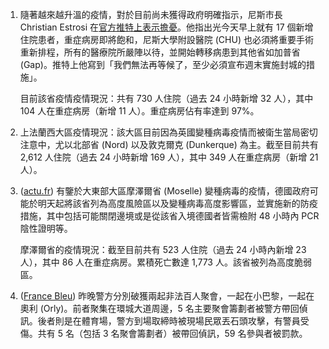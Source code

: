 1. 隨著越來越升溫的疫情，對於目前尚未獲得政府明確指示，尼斯市長 Christian Estrosi 在[官方推特上表示擔憂](https://twitter.com/cestrosi/status/1363486313933115393)。他指出光今天早上就有 17 個新增住院患者，重症病房即將飽和，尼斯大學附設醫院 (CHU) 也必須將重要手術重新排程，所有的醫療院所嚴陣以待，並開始轉移病患到其他省如加普省 (Gap)。推特上他寫到「我們無法再等候了，至少必須宣布週末實施封城的措施」。

   目前該省疫情疫情現況：共有 730 人住院（過去 24 小時新增 32 人），其中 104 人在重症病房（新增 11 人）。重症病房佔有率達到 97%。
1. 上法蘭西大區疫情現況：該大區目前因為英國變種病毒疫情而被衛生當局密切注意中，尤以北部省 (Nord) 以及敦克爾克 (Dunkerque) 為主。截至目前共有 2,612 人住院（過去 24 小時新增 169 人），其中 349 人在重症病房（新增 21 人）。
1. ([actu.fr](http://bit.ly/3pGRsxY)) 有鑒於大東部大區摩澤爾省 (Moselle) 變種病毒的疫情，德國政府可能於明天起將該省列為高度風險區以及變種病毒高度影響區，並實施新的防疫措施，其中包括可能關閉邊境或是從該省入境德國者皆需檢附 48 小時內 PCR 陰性證明等。

   摩澤爾省的疫情現況：截至目前共有 523 人住院（過去 24 小時內新增 23 人），其中 86 人在重症病房。累積死亡數達 1,773 人。該省被列為高度脆弱區。
1. ([France Bleu](http://bit.ly/2Nr2MRG)) 昨晚警方分別破獲兩起非法百人聚會，一起在小巴黎，一起在奧利 (Orly)。前者聚集在環城大道周邊，5 名主要聚會籌劃者被警方帶回偵訊。後者則是在體育場，警方到場取締時被現場民眾丟石頭攻擊，有警員受傷。共有 5 名（包括 3 名聚會籌劃者）被帶回偵訊，59 名參與者被罰款。